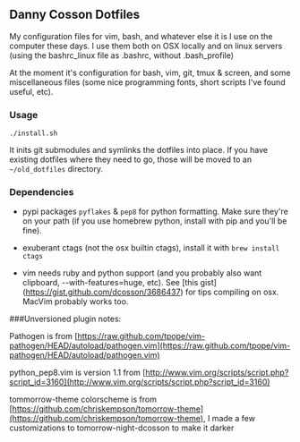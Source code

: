 ## Danny Cosson Dotfiles

My configuration files for vim, bash, and whatever else it is I use on the computer these days.  I use them both on OSX locally and on linux servers (using the bashrc\_linux file as .bashrc, without .bash\_profile)

At the moment it's configuration for bash, vim, git, tmux & screen, and some miscellaneous files (some nice programming fonts, short scripts I've found useful, etc).

### Usage

`./install.sh`

It inits git submodules and symlinks the dotfiles into place. If you have existing dotfiles where they need to go, those will be moved to an `~/old_dotfiles` directory.



### Dependencies

- pypi packages `pyflakes` & `pep8` for python formatting. Make sure they're on your path (if you use homebrew python, install with pip and you'll be fine).

- exuberant ctags (not the osx builtin ctags), install it with `brew install ctags`

- vim needs ruby and python support (and you probably also want clipboard, --with-features=huge, etc). See [this gist] (https://gist.github.com/dcosson/3686437) for tips compiling on osx. MacVim probably works too.



###Unversioned plugin notes:

Pathogen is from [https://raw.github.com/tpope/vim-pathogen/HEAD/autoload/pathogen.vim](https://raw.github.com/tpope/vim-pathogen/HEAD/autoload/pathogen.vim)

python\_pep8.vim is version 1.1 from [http://www.vim.org/scripts/script.php?script_id=3160](http://www.vim.org/scripts/script.php?script_id=3160)

tommorrow-theme colorscheme is from [https://github.com/chriskempson/tomorrow-theme](https://github.com/chriskempson/tomorrow-theme), I made a few customizations to tomorrow-night-dcosson to make it darker
